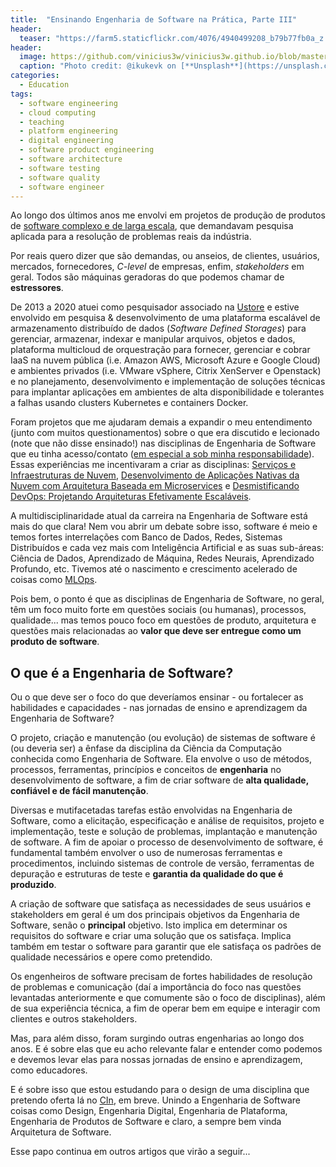 ```yaml
---
title:  "Ensinando Engenharia de Software na Prática, Parte III"
header:
  teaser: "https://farm5.staticflickr.com/4076/4940499208_b79b77fb0a_z.jpg"
header:
  image: https://github.com/vinicius3w/vinicius3w.github.io/blob/master/images/header-by-jesus-kiteque-224069.jpg?raw=true
  caption: "Photo credit: @ikukevk on [**Unsplash**](https://unsplash.com/photos/w7ZyuGYNpRQ)"
categories: 
  - Education
tags:
  - software engineering
  - cloud computing
  - teaching
  - platform engineering
  - digital engineering
  - software product engineering
  - software architecture
  - software testing
  - software quality
  - software engineer
---
```


Ao longo dos últimos anos me envolvi em projetos de produção de produtos de [software complexo e de larga escala](https://doi.org/10.1145/2209249.2209268), que demandavam pesquisa aplicada para a resolução de problemas reais da indústria.

Por reais quero dizer que são demandas, ou anseios, de clientes, usuários, mercados, fornecedores, _C-level_ de empresas, enfim, _stakeholders_ em geral. Todos são máquinas geradoras do que podemos chamar de **estressores**.

De 2013 a 2020 atuei como pesquisador associado na [Ustore](https://ustore.com.br/) e estive envolvido em pesquisa & desenvolvimento de uma plataforma escalável de armazenamento distribuído de dados (_Software Defined Storages_) para gerenciar, armazenar, indexar e manipular arquivos, objetos e dados, plataforma multicloud de orquestração para fornecer, gerenciar e cobrar IaaS na nuvem pública (i.e. Amazon AWS, Microsoft Azure e Google Cloud) e ambientes privados (i.e. VMware vSphere, Citrix XenServer e Openstack) e no planejamento, desenvolvimento e implementação de soluções técnicas para implantar aplicações em ambientes de alta disponibilidade e tolerantes a falhas usando clusters Kubernetes e containers Docker.

Foram projetos que me ajudaram demais a expandir o meu entendimento (junto com muitos questionamentos) sobre o que era discutido e lecionado (note que não disse ensinado!) nas disciplinas de Engenharia de Software que eu tinha acesso/contato ([em especial a sob minha responsabilidade](https://bit.ly/vcg-es)). Essas experiências me incentivaram a criar as disciplinas: [Serviços e Infraestruturas de Nuvem](http://bit.ly/IF1006-2017-1), [Desenvolvimento de Aplicações Nativas da Nuvem com Arquitetura Baseada em Microservices](https://bit.ly/vcg-microservices) e [Desmistificando DevOps: Projetando Arquiteturas Efetivamente Escaláveis](https://bit.ly/vcg-devops).

A multidisciplinaridade atual da carreira na Engenharia de Software está mais do que clara! Nem vou abrir um debate sobre isso, software é meio e temos fortes interrelações com Banco de Dados, Redes, Sistemas Distribuídos e cada vez mais com Inteligência Artificial e as suas sub-áreas: Ciência de Dados, Aprendizado de Máquina, Redes Neurais, Aprendizado Profundo, etc. Tivemos até o nascimento e crescimento acelerado de coisas como [MLOps](https://blog.nvidia.com.br/2020/09/08/o-que-e-mlops/).

Pois bem, o ponto é que as disciplinas de Engenharia de Software, no geral, têm um foco muito forte em questões sociais (ou humanas), processos, qualidade... mas temos pouco foco em questões de produto, arquitetura e questões mais relacionadas ao **valor que deve ser entregue como um produto de software**.

## O que é a Engenharia de Software?

Ou o que deve ser o foco do que deveríamos ensinar - ou fortalecer as habilidades e capacidades - nas jornadas de ensino e aprendizagem da Engenharia de Software?

O projeto, criação e manutenção (ou evolução) de sistemas de software é (ou deveria ser) a ênfase da disciplina da Ciência da Computação conhecida como Engenharia de Software. Ela envolve o uso de métodos, processos, ferramentas, princípios e conceitos de **engenharia** no desenvolvimento de software, a fim de criar software de **alta qualidade, confiável e de fácil manutenção**.

Diversas e mutifacetadas tarefas estão envolvidas na Engenharia de Software, como a elicitação, especificação e análise de requisitos, projeto e implementação, teste e solução de problemas, implantação e manutenção de software. A fim de apoiar o processo de desenvolvimento de software, é fundamental também envolver o uso de numerosas ferramentas e procedimentos, incluindo sistemas de controle de versão, ferramentas de depuração e estruturas de teste e **garantia da qualidade do que é produzido**.

A criação de software que satisfaça as necessidades de seus usuários e stakeholders em geral é um dos principais objetivos da Engenharia de Software, senão o **principal** objetivo. Isto implica em determinar os requisitos do software e criar uma solução que os satisfaça. Implica também em testar o software para garantir que ele satisfaça os padrões de qualidade necessários e opere como pretendido.

Os engenheiros de software precisam de fortes habilidades de resolução de problemas e comunicação (daí a importância do foco nas questões levantadas anteriormente e que comumente são o foco de disciplinas), além de sua experiência técnica, a fim de operar bem em equipe e interagir com clientes e outros stakeholders.

Mas, para além disso, foram surgindo outras engenharias ao longo dos anos. E é sobre elas que eu acho relevante falar e entender como podemos e devemos levar elas para nossas jornadas de ensino e aprendizagem, como educadores.

E é sobre isso que estou estudando para o design de uma disciplina que pretendo oferta lá no [CIn](https://www.cin.ufpe.br/), em breve. Unindo a Engenharia de Software coisas como Design, Engenharia Digital, Engenharia de Plataforma, Engenharia de Produtos de Software e claro, a sempre bem vinda Arquitetura de Software.

Esse papo continua em outros artigos que virão a seguir...
